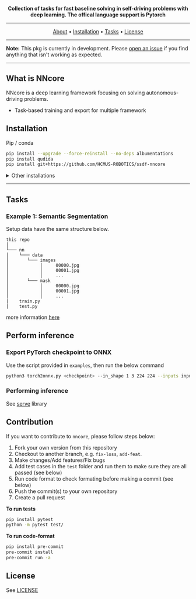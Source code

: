 <div align="center">

**Collection of tasks for fast baseline solving in self-driving problems with deep learning. The offical language support is Pytorch**

---

<p align="center">
  <a href="#what-is-nncore">About</a> •
  <a href="#installation">Installation</a> •
  <a href="#tasks">Tasks</a> •
  <a href="#license">License</a>
</p>

</div>

---

**Note:** This pkg is currently in development. Please [open an issue](https://github.com/HCMUS-ROBOTICS/ssdf-nncore/issues/new/choose) if you find anything that isn't working as expected.

---

## What is NNcore

NNcore is a deep learning framework focusing on solving autonomous-driving problems.

- Task-based training and export for multiple framework

## Installation

Pip / conda

```bash
pip install --upgrade --force-reinstall --no-deps albumentations
pip install qudida
pip install git+https://github.com/HCMUS-ROBOTICS/ssdf-nncore
```

<details>
<summary>Other installations</summary>

To install **nncore** and develop locally

```bash
git clone https://github.com/HCMUS-ROBOTICS/ssdf-nncore nncore
cd nncore
pip install -e .
```
</details>

---

## Tasks

### Example 1: Semantic Segmentation

Setup data have the same structure below.

```
this repo
│
└─── nn
│    └─── data
│       └─── images
│            │     00000.jpg
│            │     00001.jpg
│            │     ...
│       └─── mask
│            │     00000.jpg
│            │     00001.jpg
│            │     ...
|    train.py
|    test.py
```

more information [here](examples/segmentation)

## Perform inference

### Export PyTorch checkpoint to ONNX

Use the script provided in `examples`, then run the below command

```bash
python3 torch2onnx.py <checkpoint> --in_shape 1 3 224 224 --inputs input --outputs output
```

### Performing inference

See [serve](serve) library

## Contribution

If you want to contribute to `nncore`, please follow steps below:
1. Fork your own version from this repository
1. Checkout to another branch, e.g. `fix-loss`, `add-feat`.
1. Make changes/Add features/Fix bugs
1. Add test cases in the `test` folder and run them to make sure they are all passed (see below)
1. Run code format to check formating before making a commit (see below)
1. Push the commit(s) to your own repository
1. Create a pull request

**To run tests**
```bash
pip install pytest
python -m pytest test/
```

**To run code-format**
```bash
pip install pre-commit
pre-commit install
pre-commit run -a
```

## License
See [LICENSE](LICENSE)
